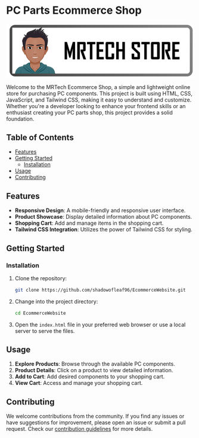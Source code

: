 # PC Parts Ecommerce Shop

![PC Parts Shop Logo](https://github.com/shadowofleaf96/EcommerceWebsite/blob/d5810905eddccf72552092258527e9dfac01971a/images/Screenshot%202023-12-19%20181207.png?raw=true)

Welcome to the MRTech Ecommerce Shop, a simple and lightweight online store for purchasing PC components. This project is built using HTML, CSS, JavaScript, and Tailwind CSS, making it easy to understand and customize. Whether you're a developer looking to enhance your frontend skills or an enthusiast creating your PC parts shop, this project provides a solid foundation.

## Table of Contents

- [Features](#features)
- [Getting Started](#getting-started)
  - [Installation](#installation)
- [Usage](#usage)
- [Contributing](#contributing)

## Features

- **Responsive Design**: A mobile-friendly and responsive user interface.
- **Product Showcase**: Display detailed information about PC components.
- **Shopping Cart**: Add and manage items in the shopping cart.
- **Tailwind CSS Integration**: Utilizes the power of Tailwind CSS for styling.

## Getting Started

### Installation

1. Clone the repository:

   ```bash
   git clone https://github.com/shadowofleaf96/EcommerceWebsite.git
   ```

2. Change into the project directory:

   ```bash
   cd EcommerceWebsite
   ```

3. Open the `index.html` file in your preferred web browser or use a local server to serve the files.

## Usage

1. **Explore Products**: Browse through the available PC components.
2. **Product Details**: Click on a product to view detailed information.
3. **Add to Cart**: Add desired components to your shopping cart.
4. **View Cart**: Access and manage your shopping cart.
   
## Contributing

We welcome contributions from the community. If you find any issues or have suggestions for improvement, please open an issue or submit a pull request. Check our [contribution guidelines](CONTRIBUTING.md) for more details.
